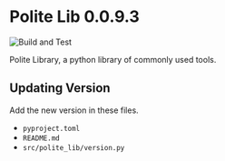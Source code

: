 # Polite Lib 0.0.9.3
![Build and Test](https://github.com/politeauthority/polite-lib/actions/workflows/validate.yaml/badge.svg)

Polite Library, a python library of commonly used tools.

## Updating Version
Add the new version in these files.
- `pyproject.toml`
- `README.md`
- `src/polite_lib/version.py`
